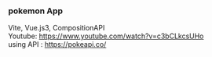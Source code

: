 ### pokemon App
Vite, Vue.js3, CompositionAPI <br>
Youtube: https://www.youtube.com/watch?v=c3bCLkcsUHo <br>
using API : https://pokeapi.co/ <br>


